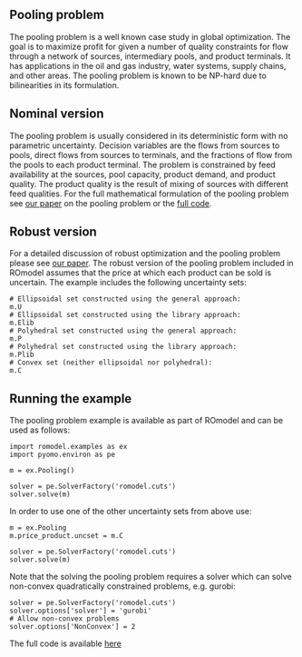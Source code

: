 ## Pooling problem

The pooling problem is a well known case study in global optimization. The goal
is to maximize profit for given a number of quality constraints for flow
through a network of sources, intermediary pools, and product terminals. It has
applications in the oil and gas industry, water systems, supply chains, and
other areas. The pooling problem is known to be NP-hard due to bilinearities in
its formulation.

## Nominal version
The pooling problem is usually considered in its deterministic form with no
parametric uncertainty. Decision variables are the flows from sources to pools,
direct flows from sources to terminals,
and the fractions of flow from the pools to each product terminal. The problem
is constrained by feed availability at the sources, pool capacity, product
demand, and product quality. The product quality is the result of mixing of
sources with different feed qualities. For the full mathematical formulation of
the pooling problem see [our paper](https://arxiv.org/abs/1906.07612)
on the pooling problem or the [full code](../romodel/examples/pooling.py).

## Robust version
For a detailed discussion of robust optimization and the pooling problem please
see [our paper](https://arxiv.org/abs/1906.07612).
The robust version of the pooling problem included in ROmodel assumes that the
price at which each product can be sold is uncertain. 
The example includes the following uncertainty sets:

    # Ellipsoidal set constructed using the general approach:
    m.U
    # Ellipsoidal set constructed using the library approach:
    m.Elib
    # Polyhedral set constructed using the general approach:
    m.P
    # Polyhedral set constructed using the library approach:
    m.Plib
    # Convex set (neither ellipsoidal nor polyhedral):
    m.C


## Running the example
The pooling problem example is available as part of ROmodel and can be used as
follows:

    import romodel.examples as ex
    import pyomo.environ as pe

    m = ex.Pooling()

    solver = pe.SolverFactory('romodel.cuts')
    solver.solve(m)

In order to use one of the other uncertainty sets from above use:

    m = ex.Pooling
    m.price_product.uncset = m.C

    solver = pe.SolverFactory('romodel.cuts')
    solver.solve(m)

Note that the solving the pooling problem requires a solver which can solve
non-convex quadratically constrained problems, e.g. gurobi:

    solver = pe.SolverFactory('romodel.cuts')
    solver.options['solver'] = 'gurobi'
    # Allow non-convex problems
    solver.options['NonConvex'] = 2

The full code is available [here](../romodel/examples/pooling.py)
